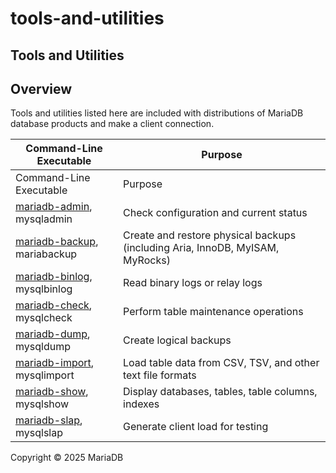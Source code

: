 # tools-and-utilities

## Tools and Utilities

## Overview

Tools and utilities listed here are included with distributions of MariaDB database products and make a client connection.

| Command-Line Executable                                                                        | Purpose                                                                       |
| ---------------------------------------------------------------------------------------------- | ----------------------------------------------------------------------------- |
| Command-Line Executable                                                                        | Purpose                                                                       |
| [mariadb-admin](mariadb-admin.md), mysqladmin                                                  | Check configuration and current status                                        |
| [mariadb-backup](../server-usage/backing-up-and-restoring-databases/mariabackup/), mariabackup | Create and restore physical backups (including Aria, InnoDB, MyISAM, MyRocks) |
| [mariadb-binlog](mariadb-binlog/), mysqlbinlog                                                 | Read binary logs or relay logs                                                |
| [mariadb-check](mariadb-check.md), mysqlcheck                                                  | Perform table maintenance operations                                          |
| [mariadb-dump](backup-restore-and-import-clients/mariadb-dump.md), mysqldump                   | Create logical backups                                                        |
| [mariadb-import](backup-restore-and-import-clients/mariadb-import.md), mysqlimport             | Load table data from CSV, TSV, and other text file formats                    |
| [mariadb-show](mariadb-show.md), mysqlshow                                                     | Display databases, tables, table columns, indexes                             |
| [mariadb-slap](mariadb-slap.md), mysqlslap                                                     | Generate client load for testing                                              |

Copyright © 2025 MariaDB

